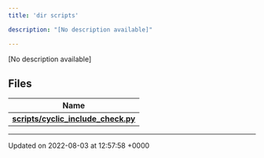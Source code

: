 ```yaml
---
title: 'dir scripts'

description: "[No description available]"

---
```







[No description available]

## Files

| Name           |
| -------------- |
| **[scripts/cyclic_include_check.py](/documentation/code/main/files/cyclic__include__check_8py/#file-cyclic-include-check.py)**  |






-------------------------------

Updated on 2022-08-03 at 12:57:58 +0000
